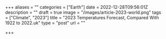 +++
aliases = ""
categories = ["Earth"]
date = 2022-12-28T09:56:01Z
description = ""
draft = true
image = "/images/article-2023-world.png"
tags = ["Climate", "2023"]
title = "2023 Temperatures Forecast, Compared With 1922 to 2022.uk"
type = "post"
url = ""

+++
